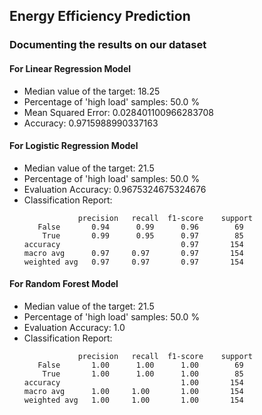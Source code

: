 ## Energy Efficiency Prediction

### Documenting the results on our dataset

#### For Linear Regression Model

<ul>
<li>
Median value of the target: 18.25
</li>
<li>Percentage of 'high load' samples: 50.0 %</li>
<li>Mean Squared Error: 0.028401100966283708</li>
<li>
Accuracy: 0.9715988990337163
</li>
</ul>

#### For Logistic Regression Model
<ul>
<li>
Median value of the target: 21.5
</li>

<li>Percentage of 'high load' samples: 50.0 %</li>
<li>Evaluation Accuracy: 0.9675324675324676</li>
<li>Classification Report:</li>

                precision   recall  f1-score    support
       False       0.94      0.99      0.96        69
        True       0.99      0.95      0.97        85
    accuracy                           0.97       154
    macro avg      0.97     0.97       0.97       154
    weighted avg   0.97     0.97       0.97       154

</ul>

#### For Random Forest Model
<ul>
<li>
Median value of the target: 21.5
</li>

<li>Percentage of 'high load' samples: 50.0 %</li>
<li>Evaluation Accuracy: 1.0</li>
<li>Classification Report:</li>

                precision   recall  f1-score    support
       False       1.00      1.00      1.00        69
        True       1.00      1.00      1.00        85
    accuracy                           1.00       154
    macro avg      1.00     1.00       1.00       154
    weighted avg   1.00     1.00       1.00       154
</ul>